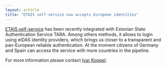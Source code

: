 ```yaml
---
layout: article
title: "ETAIS self-service now accepts European identities"
---
```


[ETAIS self-service](https://minu.etais.ee/) has been recently integrated with Estonian State Authentication Service
TARA. Among others methods, it allows to login using eIDAS identity providers, which brings us closer to a transparent
and pan-European reliable authentication. At the moment citizens of Germany and Spain can access the service with
more countries in the pipeline.

For more information please contact <a href="mailto:ivar.koppel@ut.ee">Ivar Koppel</a>.

